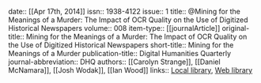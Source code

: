 date:: [[Apr 17th, 2014]]
issn:: 1938-4122
issue:: 1
title:: @Mining for the Meanings of a Murder: The Impact of OCR Quality on the Use of Digitized Historical Newspapers
volume:: 008
item-type:: [[journalArticle]]
original-title:: Mining for the Meanings of a Murder: The Impact of OCR Quality on the Use of Digitized Historical Newspapers
short-title:: Mining for the Meanings of a Murder
publication-title:: Digital Humanities Quarterly
journal-abbreviation:: DHQ
authors:: [[Carolyn Strange]], [[Daniel McNamara]], [[Josh Wodak]], [[Ian Wood]]
links:: [Local library](zotero://select/groups/2386895/items/6NVWXK6Y), [Web library](https://www.zotero.org/groups/2386895/items/6NVWXK6Y)
